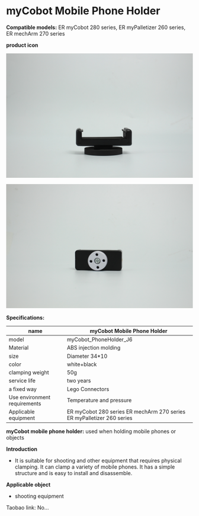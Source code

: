 # myCobot Mobile Phone Holder

**Compatible models:** ER myCobot 280 series, ER myPalletizer 260 series, ER mechArm 270 series

**product icon**

![pi](../../../resourse/2-serialproduct/2.7/2.7.5/mycobotHolder.jpg)

![pi](../../../resourse/2-serialproduct/2.7/2.7.5/mycobotHolder2.jpg)

**Specifications:**

| **name**                     | **myCobot Mobile Phone Holder**                              |
| ---------------------------- | ------------------------------------------------------------ |
| model                        | myCobot_PhoneHolder_J6                                       |
| Material                     | ABS injection molding                                        |
| size                         | Diameter 34*10                                               |
| color                        | white+black                                                  |
| clamping weight              | 50g                                                          |
| service life                 | two years                                                    |
| a fixed way                  | Lego Connectors                                              |
| Use environment requirements | Temperature and pressure                                     |
| Applicable equipment         | ER myCobot 280 series ER mechArm 270 series ER myPalletizer 260 series |

**myCobot mobile phone holder:** used when holding mobile phones or objects

**Introduction**

- It is suitable for shooting and other equipment that requires physical clamping. It can clamp a variety of mobile phones. It has a simple structure and is easy to install and disassemble.

**Applicable object**

- shooting equipment

Taobao link: No...

 
